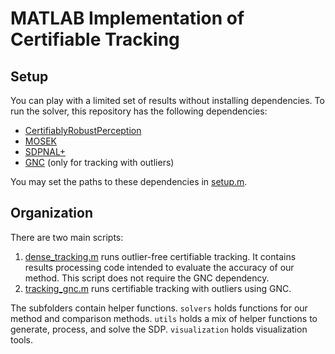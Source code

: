 # MATLAB Implementation of Certifiable Tracking

## Setup
You can play with a limited set of results without installing dependencies. To run the solver, this repository has the following dependencies:
- [CertifiablyRobustPerception](https://github.com/MIT-SPARK/CertifiablyRobustPerception/tree/master)
- [MOSEK](https://www.mosek.com/)
- [SDPNAL+](https://blog.nus.edu.sg/mattohkc/softwares/sdpnalplus/)
- [GNC](https://github.com/MIT-SPARK/GNC-and-ADAPT) (only for tracking with outliers)

You may set the paths to these dependencies in [setup.m](setup.m).

## Organization
There are two main scripts:
1. [dense_tracking.m](dense_tracking.m) runs outlier-free certifiable tracking. It contains results processing code intended to evaluate the accuracy of our method. This script does not require the GNC dependency.
2. [tracking_gnc.m](tracking_gnc.m) runs certifiable tracking with outliers using GNC.

The subfolders contain helper functions. `solvers` holds functions for our method and comparison methods. `utils` holds a mix of helper functions to generate, process, and solve the SDP. `visualization` holds visualization tools.